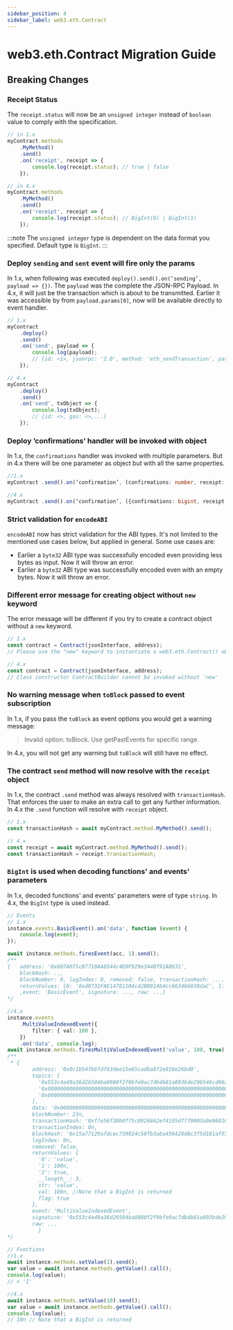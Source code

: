 ```yaml
---
sidebar_position: 4
sidebar_label: web3.eth.Contract
---
```


# web3.eth.Contract Migration Guide

## Breaking Changes

### Receipt Status

The `receipt.status` will now be an `unsigned integer` instead of `boolean` value to comply with the specification.

```ts
// in 1.x
myContract.methods
	.MyMethod()
	.send()
	.on('receipt', receipt => {
		console.log(receipt.status); // true | false
	});

// in 4.x
myContract.methods
	.MyMethod()
	.send()
	.on('receipt', receipt => {
		console.log(receipt.status); // BigInt(0) | BigInt(1)
	});
```

:::note
The `unsigned integer` type is dependent on the data format you specified. Default type is `BigInt`.
:::

### Deploy `sending` and `sent` event will fire only the params

In 1.x, when following was executed `deploy().send().on(‘sending’, payload => {})`. The `payload` was the complete the JSON-RPC Payload. In 4.x, it will just be the transaction which is about to be transmitted. Earlier it was accessible by from `payload.params[0]`, now will be available directly to event handler.

```ts
// 1.x
myContract
	.deploy()
	.send()
	.on('send', payload => {
		console.log(payload);
		// {id: <1>, jsonrpc: '2.0', method: 'eth_sendTransaction', params: [txObject] }
	});

// 4.x
myContract
	.deploy()
	.send()
	.on('send', txObject => {
		console.log(txObject);
		// {id: <>, gas: <>,...}
	});
```

### Deploy ’confirmations’ handler will be invoked with object

In 1.x, the `confirmations` handler was invoked with multiple parameters. But in 4.x there will be one parameter as object but with all the same properties.

```ts
//1.x
myContract .send().on(‘confirmation’, (confirmations: number, receipt: object, latestBlockHash: string) => {})

//4.x
myContract .send().on(‘confirmation’, ({confirmations: bigint, receipt: object, latestBlockHash: string}) => {})
```

### Strict validation for `encodeABI`

`encodeABI` now has strict validation for the ABI types. It's not limited to the mentioned use cases below, but applied in general. Some use cases are:

-   Earlier a `byte32` ABI type was successfully encoded even providing less bytes as input. Now it will throw an error.
-   Earlier a `byte32` ABI type was successfully encoded even with an empty bytes. Now it will throw an error.

### Different error message for creating object without `new` keyword

The error message will be different if you try to create a contract object without a `new` keyword.

```ts
// 1.x
const contract = Contract(jsonInterface, address);
// Please use the "new" keyword to instantiate a web3.eth.Contract() object!

// 4.x
const contract = Contract(jsonInterface, address);
// Class constructor ContractBuilder cannot be invoked without 'new'
```

### No warning message when `toBlock` passed to event subscription

In 1.x, if you pass the `toBlock` as event options you would get a warning message:

> Invalid option: toBlock. Use getPastEvents for specific range.

In 4.x, you will not get any warning but `toBlock` will still have no effect.

### The contract `send` method will now resolve with the `receipt` object

In 1.x, the contract `.send` method was always resolved with `transactionHash`. That enforces the user to make an extra call to get any further information. In 4.x the `.send` function will resolve with `receipt` object.

```ts
// 1.x
const transactionHash = await myContract.method.MyMethod().send();

// 4.x
const receipt = await myContract.method.MyMethod().send();
const transactionHash = receipt.transactionHash;
```

### `BigInt` is used when decoding functions' and events' parameters

In 1.x, decoded functions' and events' parameters were of type `string`. In 4.x, the `BigInt` type is used instead.

```ts
// Events
// 1.x
instance.events.BasicEvent().on('data', function (event) {
	console.log(event);
});

await instance.methods.firesEvent(acc, 1).send();
/**
{	address: '0x607A075cB7710AA8544c4E0F929e344Bf91AB631',
 	blockHash: ..,
	blockNumber: 9, logIndex: 0, removed: false, transactionHash: ..., transactionIndex: 0,
	returnValues: {0: '0xd0731FAE14781104c42B8914b4cc6634b6038daC', 1: '1', addr: '0xd0731FAE14781104c42B8914b4cc6634b6038daC', val: '1'} // Note the value of val
	,event: 'BasicEvent', signature: ..., raw: ...}
*/

//4.x
instance.events
	.MultiValueIndexedEvent({
		filter: { val: 100 },
	})
	.on('data', console.log);
await instance.methods.firesMultiValueIndexedEvent('value', 100, true).send(sendOptions);
/**
 * {
        address: '0x0c1b54fb6fdf63dee15e65cadba8f2e028e26bd0',
        topics: [
          '0x553c4a49a36d26504ba0880f2f9bfe9ac7db4b81a893bde296546cd96ae0b33c',
          '0x0000000000000000000000000000000000000000000000000000000000000064',
          '0x0000000000000000000000000000000000000000000000000000000000000001'
        ],
        data: '0x0000000000000000000000000000000000000000000000000000000000000020000000000000000000000000000000000000000000000000000000000000000576616c7565000000000000000000000000000000000000000000000000000000',
        blockNumber: 23n,
        transactionHash: '0xf7e56f38b0f75c0926862ef4195df779003a0e960162a65b214c40232ba17925',
        transactionIndex: 0n,
        blockHash: '0x15a77129afdcec739924c58fb3aba456428d8c3f5d181af559d50458d468eb33',
        logIndex: 0n,
        removed: false,
        returnValues: {
          '0': 'value',
          '1': 100n,
          '2': true,
          __length__: 3,
          str: 'value',
          val: 100n, //Note that a BigInt is returned
          flag: true
        },
        event: 'MultiValueIndexedEvent',
        signature: '0x553c4a49a36d26504ba0880f2f9bfe9ac7db4b81a893bde296546cd96ae0b33c',
        raw: ...
	      }
*/

// Functions
//1.x
await instance.methods.setValue(1).send();
var value = await instance.methods.getValue().call();
console.log(value);
// > '1'

//4.x
await instance.methods.setValue(10).send();
var value = await instance.methods.getValue().call();
console.log(value);
// 10n // Note that a BigInt is returned
```
